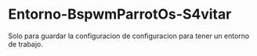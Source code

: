 # Entorno-BspwmParrotOs-S4vitar
Solo para guardar la configuracion de configuracion para tener un entorno de trabajo.
